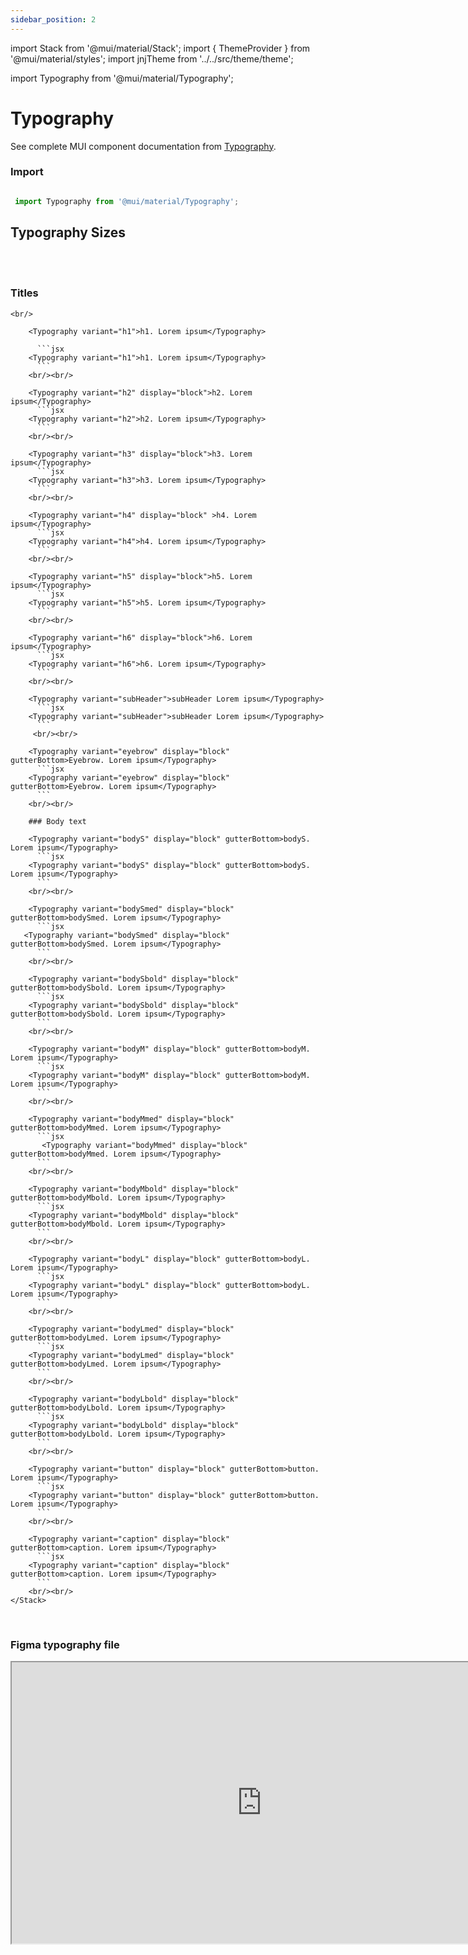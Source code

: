 ```yaml
---
sidebar_position: 2
---
```

import Stack from '@mui/material/Stack';
import { ThemeProvider } from '@mui/material/styles';
import jnjTheme from '../../src/theme/theme';

import Typography from '@mui/material/Typography';

# Typography

See complete MUI component documentation from [Typography](https://mui.com/material-ui/react-typography/).


### Import

```jsx

 import Typography from '@mui/material/Typography';

```

## Typography Sizes
 <br/>  <br/> 
  <ThemeProvider theme={jnjTheme}>
  <Stack  direction="column" justifyContent="center" alignItems="start" spacing={4}>

  ### Titles

    <br/>

        <Typography variant="h1">h1. Lorem ipsum</Typography>

          ```jsx
        <Typography variant="h1">h1. Lorem ipsum</Typography>
          ```
        <br/><br/> 

        <Typography variant="h2" display="block">h2. Lorem ipsum</Typography>
          ```jsx
        <Typography variant="h2">h2. Lorem ipsum</Typography>
          ```
        <br/><br/> 

        <Typography variant="h3" display="block">h3. Lorem ipsum</Typography>
          ```jsx
        <Typography variant="h3">h3. Lorem ipsum</Typography>
          ```
        <br/><br/> 

        <Typography variant="h4" display="block" >h4. Lorem ipsum</Typography>
          ```jsx
        <Typography variant="h4">h4. Lorem ipsum</Typography>
          ```
        <br/><br/>

        <Typography variant="h5" display="block">h5. Lorem ipsum</Typography>
          ```jsx
        <Typography variant="h5">h5. Lorem ipsum</Typography>
          ```
        <br/><br/>

        <Typography variant="h6" display="block">h6. Lorem ipsum</Typography>
          ```jsx
        <Typography variant="h6">h6. Lorem ipsum</Typography>
          ```
        <br/><br/>

        <Typography variant="subHeader">subHeader Lorem ipsum</Typography>
          ```jsx
        <Typography variant="subHeader">subHeader Lorem ipsum</Typography>
          ```
         <br/><br/>

        <Typography variant="eyebrow" display="block" gutterBottom>Eyebrow. Lorem ipsum</Typography>
          ```jsx
        <Typography variant="eyebrow" display="block" gutterBottom>Eyebrow. Lorem ipsum</Typography>
          ```
        <br/><br/>
        
        ### Body text

        <Typography variant="bodyS" display="block" gutterBottom>bodyS. Lorem ipsum</Typography>
          ```jsx
        <Typography variant="bodyS" display="block" gutterBottom>bodyS. Lorem ipsum</Typography>
          ```
        <br/><br/>

        <Typography variant="bodySmed" display="block" gutterBottom>bodySmed. Lorem ipsum</Typography>
          ```jsx
       <Typography variant="bodySmed" display="block" gutterBottom>bodySmed. Lorem ipsum</Typography>
          ```
        <br/><br/>

        <Typography variant="bodySbold" display="block" gutterBottom>bodySbold. Lorem ipsum</Typography>
          ```jsx
        <Typography variant="bodySbold" display="block" gutterBottom>bodySbold. Lorem ipsum</Typography>
          ```
        <br/><br/>

        <Typography variant="bodyM" display="block" gutterBottom>bodyM. Lorem ipsum</Typography>
          ```jsx
        <Typography variant="bodyM" display="block" gutterBottom>bodyM. Lorem ipsum</Typography>
          ```
        <br/><br/>

        <Typography variant="bodyMmed" display="block" gutterBottom>bodyMmed. Lorem ipsum</Typography>
          ```jsx
           <Typography variant="bodyMmed" display="block" gutterBottom>bodyMmed. Lorem ipsum</Typography>
          ```
        <br/><br/>

        <Typography variant="bodyMbold" display="block" gutterBottom>bodyMbold. Lorem ipsum</Typography>
          ```jsx
        <Typography variant="bodyMbold" display="block" gutterBottom>bodyMbold. Lorem ipsum</Typography>
          ```
        <br/><br/>

        <Typography variant="bodyL" display="block" gutterBottom>bodyL. Lorem ipsum</Typography>
          ```jsx
        <Typography variant="bodyL" display="block" gutterBottom>bodyL. Lorem ipsum</Typography>
          ```
        <br/><br/>

        <Typography variant="bodyLmed" display="block" gutterBottom>bodyLmed. Lorem ipsum</Typography>
          ```jsx
        <Typography variant="bodyLmed" display="block" gutterBottom>bodyLmed. Lorem ipsum</Typography>
          ```
        <br/><br/>

        <Typography variant="bodyLbold" display="block" gutterBottom>bodyLbold. Lorem ipsum</Typography>
          ```jsx
        <Typography variant="bodyLbold" display="block" gutterBottom>bodyLbold. Lorem ipsum</Typography>
          ```
        <br/><br/>

        <Typography variant="button" display="block" gutterBottom>button. Lorem ipsum</Typography>
          ```jsx
        <Typography variant="button" display="block" gutterBottom>button. Lorem ipsum</Typography>
          ```
        <br/><br/>

        <Typography variant="caption" display="block" gutterBottom>caption. Lorem ipsum</Typography>
          ```jsx
        <Typography variant="caption" display="block" gutterBottom>caption. Lorem ipsum</Typography>
          ```
        <br/><br/>
    </Stack>
  </ThemeProvider>
  <br />

   ### Figma typography file

<iframe
  height="450"
  width="800"
  src="https://www.figma.com/embed?embed_host=share&url=https%3A%2F%2Fwww.figma.com%2Ffile%2FxTiCfjt9icR0Ydlrn2VmpO%2FAtoms-J%2526J---v1.1.0%3Ftype%3Ddesign%26node-id%3D6%253A11%26mode%3Ddesign%26t%3Dbww5aUSp34iRjiRV-1"
  allowfullscreen
/>






